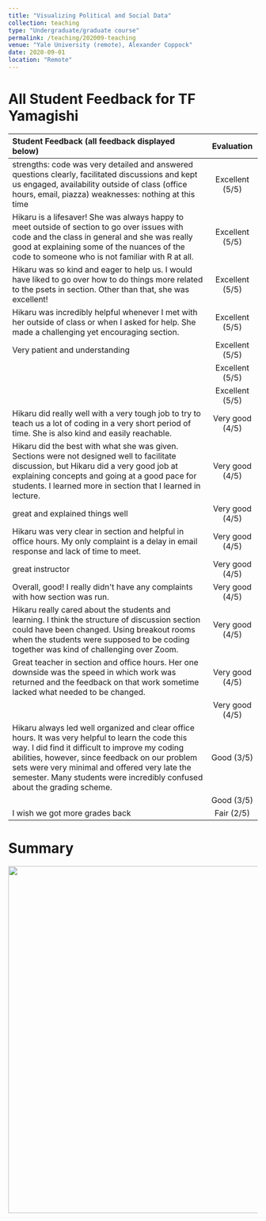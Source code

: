 ```yaml
---
title: "Visualizing Political and Social Data"
collection: teaching
type: "Undergraduate/graduate course"
permalink: /teaching/202009-teaching
venue: "Yale University (remote), Alexander Coppock"
date: 2020-09-01
location: "Remote"
---
```



All Student Feedback for TF Yamagishi
======

| Student Feedback (all feedback displayed below)      | Evaluation |
| :---        |    :----:   |
| strengths: code was very detailed and answered questions clearly, facilitated discussions and kept us engaged, availability outside of class (office hours, email, piazza) weaknesses: nothing at this time | Excellent (5/5) |
| Hikaru is a lifesaver! She was always happy to meet outside of section to go over issues with code and the class in general and she was really good at explaining some of the nuances of the code to someone who is not familiar with R at all. | Excellent (5/5) |
| Hikaru was so kind and eager to help us. I would have liked to go over how to do things more related to the psets in section. Other than that, she was excellent! | Excellent (5/5) |
| Hikaru was incredibly helpful whenever I met with her outside of class or when I asked for help. She made a challenging yet encouraging section. | Excellent (5/5) |
| Very patient and understanding | Excellent (5/5) |
|  | Excellent (5/5) |
|  | Excellent (5/5) |
| Hikaru did really well with a very tough job to try to teach us a lot of coding in a very short period of time. She is also kind and easily reachable. | Very good (4/5) |
| Hikaru did the best with what she was given. Sections were not designed well to facilitate discussion, but Hikaru did a very good job at explaining concepts and going at a good pace for students. I learned more in section that I learned in lecture. | Very good (4/5) |
| great and explained things well | Very good (4/5) |
| Hikaru was very clear in section and helpful in office hours. My only complaint is a delay in email response and lack of time to meet. | Very good (4/5) |
| great instructor | Very good (4/5) |
| Overall, good! I really didn't have any complaints with how section was run. | Very good (4/5) |
| Hikaru really cared about the students and learning. I think the structure of discussion section could have been changed. Using breakout rooms when the students were supposed to be coding together was kind of challenging over Zoom. | Very good (4/5) |
| Great teacher in section and office hours. Her one downside was the speed in which work was returned and the feedback on that work sometime lacked what needed to be changed. | Very good (4/5) |
|  | Very good (4/5) |
| Hikaru always led well organized and clear office hours. It was very helpful to learn the code this way. I did find it difficult to improve my coding abilities, however, since feedback on our problem sets were very minimal and offered very late the semester. Many students were incredibly confused about the grading scheme. | Good (3/5) |
|  | Good (3/5) |
| I wish we got more grades back | Fair (2/5) |




Summary
======

<img src="http://hikaruyamagishi.github.io/files/teaching_eval/yamagishi_eval_plsc349.png" width="700" />
